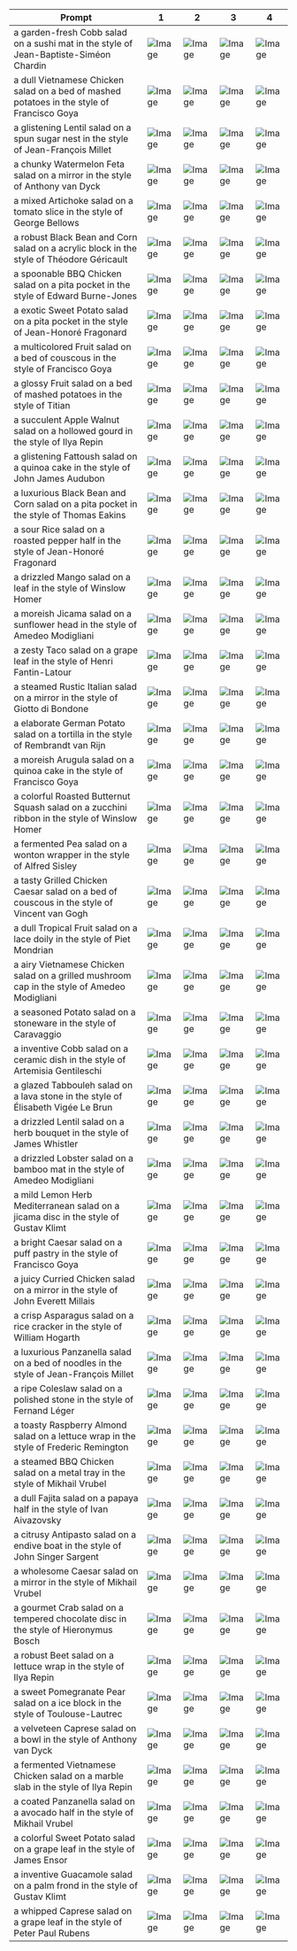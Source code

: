| Prompt | 1 | 2 | 3 | 4 |
|-|-|-|-|-|
| a garden-fresh Cobb salad on a sushi mat in the style of Jean-Baptiste-Siméon Chardin | ![Image](https://salad-benchmark-public-assets.s3.us-east-2.amazonaws.com/sdxl/8da420a7-29c9-423c-b206-eb6ce2bff993-0.jpg) | ![Image](https://salad-benchmark-public-assets.s3.us-east-2.amazonaws.com/sdxl/8da420a7-29c9-423c-b206-eb6ce2bff993-1.jpg) | ![Image](https://salad-benchmark-public-assets.s3.us-east-2.amazonaws.com/sdxl/8da420a7-29c9-423c-b206-eb6ce2bff993-2.jpg) | ![Image](https://salad-benchmark-public-assets.s3.us-east-2.amazonaws.com/sdxl/8da420a7-29c9-423c-b206-eb6ce2bff993-3.jpg) |
| a dull Vietnamese Chicken salad on a bed of mashed potatoes in the style of Francisco Goya | ![Image](https://salad-benchmark-public-assets.s3.us-east-2.amazonaws.com/sdxl/ae675ace-c7b5-493b-b297-e1d8c12d672b-0.jpg) | ![Image](https://salad-benchmark-public-assets.s3.us-east-2.amazonaws.com/sdxl/ae675ace-c7b5-493b-b297-e1d8c12d672b-1.jpg) | ![Image](https://salad-benchmark-public-assets.s3.us-east-2.amazonaws.com/sdxl/ae675ace-c7b5-493b-b297-e1d8c12d672b-2.jpg) | ![Image](https://salad-benchmark-public-assets.s3.us-east-2.amazonaws.com/sdxl/ae675ace-c7b5-493b-b297-e1d8c12d672b-3.jpg) |
| a glistening Lentil salad on a spun sugar nest in the style of Jean-François Millet | ![Image](https://salad-benchmark-public-assets.s3.us-east-2.amazonaws.com/sdxl/fe7ed800-5ec5-4010-8061-f64d9382ba94-0.jpg) | ![Image](https://salad-benchmark-public-assets.s3.us-east-2.amazonaws.com/sdxl/fe7ed800-5ec5-4010-8061-f64d9382ba94-1.jpg) | ![Image](https://salad-benchmark-public-assets.s3.us-east-2.amazonaws.com/sdxl/fe7ed800-5ec5-4010-8061-f64d9382ba94-2.jpg) | ![Image](https://salad-benchmark-public-assets.s3.us-east-2.amazonaws.com/sdxl/fe7ed800-5ec5-4010-8061-f64d9382ba94-3.jpg) |
| a chunky Watermelon Feta salad on a mirror in the style of Anthony van Dyck | ![Image](https://salad-benchmark-public-assets.s3.us-east-2.amazonaws.com/sdxl/91eddfe6-72b6-4a58-9ddc-eb42637b001e-0.jpg) | ![Image](https://salad-benchmark-public-assets.s3.us-east-2.amazonaws.com/sdxl/91eddfe6-72b6-4a58-9ddc-eb42637b001e-1.jpg) | ![Image](https://salad-benchmark-public-assets.s3.us-east-2.amazonaws.com/sdxl/91eddfe6-72b6-4a58-9ddc-eb42637b001e-2.jpg) | ![Image](https://salad-benchmark-public-assets.s3.us-east-2.amazonaws.com/sdxl/91eddfe6-72b6-4a58-9ddc-eb42637b001e-3.jpg) |
| a mixed Artichoke salad on a tomato slice in the style of George Bellows | ![Image](https://salad-benchmark-public-assets.s3.us-east-2.amazonaws.com/sdxl/78bb3a44-3d8e-484f-a5be-4f81feb8eedc-0.jpg) | ![Image](https://salad-benchmark-public-assets.s3.us-east-2.amazonaws.com/sdxl/78bb3a44-3d8e-484f-a5be-4f81feb8eedc-1.jpg) | ![Image](https://salad-benchmark-public-assets.s3.us-east-2.amazonaws.com/sdxl/78bb3a44-3d8e-484f-a5be-4f81feb8eedc-2.jpg) | ![Image](https://salad-benchmark-public-assets.s3.us-east-2.amazonaws.com/sdxl/78bb3a44-3d8e-484f-a5be-4f81feb8eedc-3.jpg) |
| a robust Black Bean and Corn salad on a acrylic block in the style of Théodore Géricault | ![Image](https://salad-benchmark-public-assets.s3.us-east-2.amazonaws.com/sdxl/bd77d01d-8441-4896-bbc2-468a21b51bb4-0.jpg) | ![Image](https://salad-benchmark-public-assets.s3.us-east-2.amazonaws.com/sdxl/bd77d01d-8441-4896-bbc2-468a21b51bb4-1.jpg) | ![Image](https://salad-benchmark-public-assets.s3.us-east-2.amazonaws.com/sdxl/bd77d01d-8441-4896-bbc2-468a21b51bb4-2.jpg) | ![Image](https://salad-benchmark-public-assets.s3.us-east-2.amazonaws.com/sdxl/bd77d01d-8441-4896-bbc2-468a21b51bb4-3.jpg) |
| a spoonable BBQ Chicken salad on a pita pocket in the style of Edward Burne-Jones | ![Image](https://salad-benchmark-public-assets.s3.us-east-2.amazonaws.com/sdxl/84b392df-686f-4bc2-b624-8cea8e15136d-0.jpg) | ![Image](https://salad-benchmark-public-assets.s3.us-east-2.amazonaws.com/sdxl/84b392df-686f-4bc2-b624-8cea8e15136d-1.jpg) | ![Image](https://salad-benchmark-public-assets.s3.us-east-2.amazonaws.com/sdxl/84b392df-686f-4bc2-b624-8cea8e15136d-2.jpg) | ![Image](https://salad-benchmark-public-assets.s3.us-east-2.amazonaws.com/sdxl/84b392df-686f-4bc2-b624-8cea8e15136d-3.jpg) |
| a exotic Sweet Potato salad on a pita pocket in the style of Jean-Honoré Fragonard | ![Image](https://salad-benchmark-public-assets.s3.us-east-2.amazonaws.com/sdxl/a4ed0778-83fa-4308-a904-ae90aef8b341-0.jpg) | ![Image](https://salad-benchmark-public-assets.s3.us-east-2.amazonaws.com/sdxl/a4ed0778-83fa-4308-a904-ae90aef8b341-1.jpg) | ![Image](https://salad-benchmark-public-assets.s3.us-east-2.amazonaws.com/sdxl/a4ed0778-83fa-4308-a904-ae90aef8b341-2.jpg) | ![Image](https://salad-benchmark-public-assets.s3.us-east-2.amazonaws.com/sdxl/a4ed0778-83fa-4308-a904-ae90aef8b341-3.jpg) |
| a multicolored Fruit salad on a bed of couscous in the style of Francisco Goya | ![Image](https://salad-benchmark-public-assets.s3.us-east-2.amazonaws.com/sdxl/4a2eabc8-f1ec-4516-a724-06b59b34113b-0.jpg) | ![Image](https://salad-benchmark-public-assets.s3.us-east-2.amazonaws.com/sdxl/4a2eabc8-f1ec-4516-a724-06b59b34113b-1.jpg) | ![Image](https://salad-benchmark-public-assets.s3.us-east-2.amazonaws.com/sdxl/4a2eabc8-f1ec-4516-a724-06b59b34113b-2.jpg) | ![Image](https://salad-benchmark-public-assets.s3.us-east-2.amazonaws.com/sdxl/4a2eabc8-f1ec-4516-a724-06b59b34113b-3.jpg) |
| a glossy Fruit salad on a bed of mashed potatoes in the style of Titian | ![Image](https://salad-benchmark-public-assets.s3.us-east-2.amazonaws.com/sdxl/b7cfa81d-b125-42cf-b641-9c7aa243fa61-0.jpg) | ![Image](https://salad-benchmark-public-assets.s3.us-east-2.amazonaws.com/sdxl/b7cfa81d-b125-42cf-b641-9c7aa243fa61-1.jpg) | ![Image](https://salad-benchmark-public-assets.s3.us-east-2.amazonaws.com/sdxl/b7cfa81d-b125-42cf-b641-9c7aa243fa61-2.jpg) | ![Image](https://salad-benchmark-public-assets.s3.us-east-2.amazonaws.com/sdxl/b7cfa81d-b125-42cf-b641-9c7aa243fa61-3.jpg) |
| a succulent Apple Walnut salad on a hollowed gourd in the style of Ilya Repin | ![Image](https://salad-benchmark-public-assets.s3.us-east-2.amazonaws.com/sdxl/9b06efa9-9a9e-4a92-b1db-57055d63ed1d-0.jpg) | ![Image](https://salad-benchmark-public-assets.s3.us-east-2.amazonaws.com/sdxl/9b06efa9-9a9e-4a92-b1db-57055d63ed1d-1.jpg) | ![Image](https://salad-benchmark-public-assets.s3.us-east-2.amazonaws.com/sdxl/9b06efa9-9a9e-4a92-b1db-57055d63ed1d-2.jpg) | ![Image](https://salad-benchmark-public-assets.s3.us-east-2.amazonaws.com/sdxl/9b06efa9-9a9e-4a92-b1db-57055d63ed1d-3.jpg) |
| a glistening Fattoush salad on a quinoa cake in the style of John James Audubon | ![Image](https://salad-benchmark-public-assets.s3.us-east-2.amazonaws.com/sdxl/ec673e62-60d1-45db-86cb-ed461644b2d4-0.jpg) | ![Image](https://salad-benchmark-public-assets.s3.us-east-2.amazonaws.com/sdxl/ec673e62-60d1-45db-86cb-ed461644b2d4-1.jpg) | ![Image](https://salad-benchmark-public-assets.s3.us-east-2.amazonaws.com/sdxl/ec673e62-60d1-45db-86cb-ed461644b2d4-2.jpg) | ![Image](https://salad-benchmark-public-assets.s3.us-east-2.amazonaws.com/sdxl/ec673e62-60d1-45db-86cb-ed461644b2d4-3.jpg) |
| a luxurious Black Bean and Corn salad on a pita pocket in the style of Thomas Eakins | ![Image](https://salad-benchmark-public-assets.s3.us-east-2.amazonaws.com/sdxl/1e960656-86d5-4ae8-9d84-9588144e38cb-0.jpg) | ![Image](https://salad-benchmark-public-assets.s3.us-east-2.amazonaws.com/sdxl/1e960656-86d5-4ae8-9d84-9588144e38cb-1.jpg) | ![Image](https://salad-benchmark-public-assets.s3.us-east-2.amazonaws.com/sdxl/1e960656-86d5-4ae8-9d84-9588144e38cb-2.jpg) | ![Image](https://salad-benchmark-public-assets.s3.us-east-2.amazonaws.com/sdxl/1e960656-86d5-4ae8-9d84-9588144e38cb-3.jpg) |
| a sour Rice salad on a roasted pepper half in the style of Jean-Honoré Fragonard | ![Image](https://salad-benchmark-public-assets.s3.us-east-2.amazonaws.com/sdxl/61dbc6f1-0639-4a27-943d-68b02d233514-0.jpg) | ![Image](https://salad-benchmark-public-assets.s3.us-east-2.amazonaws.com/sdxl/61dbc6f1-0639-4a27-943d-68b02d233514-1.jpg) | ![Image](https://salad-benchmark-public-assets.s3.us-east-2.amazonaws.com/sdxl/61dbc6f1-0639-4a27-943d-68b02d233514-2.jpg) | ![Image](https://salad-benchmark-public-assets.s3.us-east-2.amazonaws.com/sdxl/61dbc6f1-0639-4a27-943d-68b02d233514-3.jpg) |
| a drizzled Mango salad on a leaf in the style of Winslow Homer | ![Image](https://salad-benchmark-public-assets.s3.us-east-2.amazonaws.com/sdxl/d320ec05-1d7b-4e99-9857-60e339e82e82-0.jpg) | ![Image](https://salad-benchmark-public-assets.s3.us-east-2.amazonaws.com/sdxl/d320ec05-1d7b-4e99-9857-60e339e82e82-1.jpg) | ![Image](https://salad-benchmark-public-assets.s3.us-east-2.amazonaws.com/sdxl/d320ec05-1d7b-4e99-9857-60e339e82e82-2.jpg) | ![Image](https://salad-benchmark-public-assets.s3.us-east-2.amazonaws.com/sdxl/d320ec05-1d7b-4e99-9857-60e339e82e82-3.jpg) |
| a moreish Jicama salad on a sunflower head in the style of Amedeo Modigliani | ![Image](https://salad-benchmark-public-assets.s3.us-east-2.amazonaws.com/sdxl/894b8e4e-6df4-47cd-80f0-838d1f4cba2b-0.jpg) | ![Image](https://salad-benchmark-public-assets.s3.us-east-2.amazonaws.com/sdxl/894b8e4e-6df4-47cd-80f0-838d1f4cba2b-1.jpg) | ![Image](https://salad-benchmark-public-assets.s3.us-east-2.amazonaws.com/sdxl/894b8e4e-6df4-47cd-80f0-838d1f4cba2b-2.jpg) | ![Image](https://salad-benchmark-public-assets.s3.us-east-2.amazonaws.com/sdxl/894b8e4e-6df4-47cd-80f0-838d1f4cba2b-3.jpg) |
| a zesty Taco salad on a grape leaf in the style of Henri Fantin-Latour | ![Image](https://salad-benchmark-public-assets.s3.us-east-2.amazonaws.com/sdxl/a0c346c9-57b4-43ad-b27a-2a5fe493896e-0.jpg) | ![Image](https://salad-benchmark-public-assets.s3.us-east-2.amazonaws.com/sdxl/a0c346c9-57b4-43ad-b27a-2a5fe493896e-1.jpg) | ![Image](https://salad-benchmark-public-assets.s3.us-east-2.amazonaws.com/sdxl/a0c346c9-57b4-43ad-b27a-2a5fe493896e-2.jpg) | ![Image](https://salad-benchmark-public-assets.s3.us-east-2.amazonaws.com/sdxl/a0c346c9-57b4-43ad-b27a-2a5fe493896e-3.jpg) |
| a steamed Rustic Italian salad on a mirror in the style of Giotto di Bondone | ![Image](https://salad-benchmark-public-assets.s3.us-east-2.amazonaws.com/sdxl/d01d3da2-bf44-4fee-9a39-40cbee348a7d-0.jpg) | ![Image](https://salad-benchmark-public-assets.s3.us-east-2.amazonaws.com/sdxl/d01d3da2-bf44-4fee-9a39-40cbee348a7d-1.jpg) | ![Image](https://salad-benchmark-public-assets.s3.us-east-2.amazonaws.com/sdxl/d01d3da2-bf44-4fee-9a39-40cbee348a7d-2.jpg) | ![Image](https://salad-benchmark-public-assets.s3.us-east-2.amazonaws.com/sdxl/d01d3da2-bf44-4fee-9a39-40cbee348a7d-3.jpg) |
| a elaborate German Potato salad on a tortilla in the style of Rembrandt van Rijn | ![Image](https://salad-benchmark-public-assets.s3.us-east-2.amazonaws.com/sdxl/8f0f9011-c0a2-437c-9794-bce4395898d0-0.jpg) | ![Image](https://salad-benchmark-public-assets.s3.us-east-2.amazonaws.com/sdxl/8f0f9011-c0a2-437c-9794-bce4395898d0-1.jpg) | ![Image](https://salad-benchmark-public-assets.s3.us-east-2.amazonaws.com/sdxl/8f0f9011-c0a2-437c-9794-bce4395898d0-2.jpg) | ![Image](https://salad-benchmark-public-assets.s3.us-east-2.amazonaws.com/sdxl/8f0f9011-c0a2-437c-9794-bce4395898d0-3.jpg) |
| a moreish Arugula salad on a quinoa cake in the style of Francisco Goya | ![Image](https://salad-benchmark-public-assets.s3.us-east-2.amazonaws.com/sdxl/a2e6f393-358f-467b-9d63-bfb233671a9c-0.jpg) | ![Image](https://salad-benchmark-public-assets.s3.us-east-2.amazonaws.com/sdxl/a2e6f393-358f-467b-9d63-bfb233671a9c-1.jpg) | ![Image](https://salad-benchmark-public-assets.s3.us-east-2.amazonaws.com/sdxl/a2e6f393-358f-467b-9d63-bfb233671a9c-2.jpg) | ![Image](https://salad-benchmark-public-assets.s3.us-east-2.amazonaws.com/sdxl/a2e6f393-358f-467b-9d63-bfb233671a9c-3.jpg) |
| a colorful Roasted Butternut Squash salad on a zucchini ribbon in the style of Winslow Homer | ![Image](https://salad-benchmark-public-assets.s3.us-east-2.amazonaws.com/sdxl/45d9cf9d-ad0f-499f-ae4e-155d2c587ff9-0.jpg) | ![Image](https://salad-benchmark-public-assets.s3.us-east-2.amazonaws.com/sdxl/45d9cf9d-ad0f-499f-ae4e-155d2c587ff9-1.jpg) | ![Image](https://salad-benchmark-public-assets.s3.us-east-2.amazonaws.com/sdxl/45d9cf9d-ad0f-499f-ae4e-155d2c587ff9-2.jpg) | ![Image](https://salad-benchmark-public-assets.s3.us-east-2.amazonaws.com/sdxl/45d9cf9d-ad0f-499f-ae4e-155d2c587ff9-3.jpg) |
| a fermented Pea salad on a wonton wrapper in the style of Alfred Sisley | ![Image](https://salad-benchmark-public-assets.s3.us-east-2.amazonaws.com/sdxl/99d91d1a-c0a6-4bfd-a075-a8124c47d231-0.jpg) | ![Image](https://salad-benchmark-public-assets.s3.us-east-2.amazonaws.com/sdxl/99d91d1a-c0a6-4bfd-a075-a8124c47d231-1.jpg) | ![Image](https://salad-benchmark-public-assets.s3.us-east-2.amazonaws.com/sdxl/99d91d1a-c0a6-4bfd-a075-a8124c47d231-2.jpg) | ![Image](https://salad-benchmark-public-assets.s3.us-east-2.amazonaws.com/sdxl/99d91d1a-c0a6-4bfd-a075-a8124c47d231-3.jpg) |
| a tasty Grilled Chicken Caesar salad on a bed of couscous in the style of Vincent van Gogh | ![Image](https://salad-benchmark-public-assets.s3.us-east-2.amazonaws.com/sdxl/8d1b079c-01aa-4ffa-ad07-18ee9a492650-0.jpg) | ![Image](https://salad-benchmark-public-assets.s3.us-east-2.amazonaws.com/sdxl/8d1b079c-01aa-4ffa-ad07-18ee9a492650-1.jpg) | ![Image](https://salad-benchmark-public-assets.s3.us-east-2.amazonaws.com/sdxl/8d1b079c-01aa-4ffa-ad07-18ee9a492650-2.jpg) | ![Image](https://salad-benchmark-public-assets.s3.us-east-2.amazonaws.com/sdxl/8d1b079c-01aa-4ffa-ad07-18ee9a492650-3.jpg) |
| a dull Tropical Fruit salad on a lace doily in the style of Piet Mondrian | ![Image](https://salad-benchmark-public-assets.s3.us-east-2.amazonaws.com/sdxl/a53dbd51-204d-464d-a77f-8841bbfe42d8-0.jpg) | ![Image](https://salad-benchmark-public-assets.s3.us-east-2.amazonaws.com/sdxl/a53dbd51-204d-464d-a77f-8841bbfe42d8-1.jpg) | ![Image](https://salad-benchmark-public-assets.s3.us-east-2.amazonaws.com/sdxl/a53dbd51-204d-464d-a77f-8841bbfe42d8-2.jpg) | ![Image](https://salad-benchmark-public-assets.s3.us-east-2.amazonaws.com/sdxl/a53dbd51-204d-464d-a77f-8841bbfe42d8-3.jpg) |
| a airy Vietnamese Chicken salad on a grilled mushroom cap in the style of Amedeo Modigliani | ![Image](https://salad-benchmark-public-assets.s3.us-east-2.amazonaws.com/sdxl/38195da4-847f-4786-9230-268bb5f4e40f-0.jpg) | ![Image](https://salad-benchmark-public-assets.s3.us-east-2.amazonaws.com/sdxl/38195da4-847f-4786-9230-268bb5f4e40f-1.jpg) | ![Image](https://salad-benchmark-public-assets.s3.us-east-2.amazonaws.com/sdxl/38195da4-847f-4786-9230-268bb5f4e40f-2.jpg) | ![Image](https://salad-benchmark-public-assets.s3.us-east-2.amazonaws.com/sdxl/38195da4-847f-4786-9230-268bb5f4e40f-3.jpg) |
| a seasoned Potato salad on a stoneware in the style of Caravaggio | ![Image](https://salad-benchmark-public-assets.s3.us-east-2.amazonaws.com/sdxl/18bc488e-05bd-444f-a9f4-497a0d2199d2-0.jpg) | ![Image](https://salad-benchmark-public-assets.s3.us-east-2.amazonaws.com/sdxl/18bc488e-05bd-444f-a9f4-497a0d2199d2-1.jpg) | ![Image](https://salad-benchmark-public-assets.s3.us-east-2.amazonaws.com/sdxl/18bc488e-05bd-444f-a9f4-497a0d2199d2-2.jpg) | ![Image](https://salad-benchmark-public-assets.s3.us-east-2.amazonaws.com/sdxl/18bc488e-05bd-444f-a9f4-497a0d2199d2-3.jpg) |
| a inventive Cobb salad on a ceramic dish in the style of Artemisia Gentileschi | ![Image](https://salad-benchmark-public-assets.s3.us-east-2.amazonaws.com/sdxl/eca98236-9a1a-4ed6-be57-e3f649729e0b-0.jpg) | ![Image](https://salad-benchmark-public-assets.s3.us-east-2.amazonaws.com/sdxl/eca98236-9a1a-4ed6-be57-e3f649729e0b-1.jpg) | ![Image](https://salad-benchmark-public-assets.s3.us-east-2.amazonaws.com/sdxl/eca98236-9a1a-4ed6-be57-e3f649729e0b-2.jpg) | ![Image](https://salad-benchmark-public-assets.s3.us-east-2.amazonaws.com/sdxl/eca98236-9a1a-4ed6-be57-e3f649729e0b-3.jpg) |
| a glazed Tabbouleh salad on a lava stone in the style of Élisabeth Vigée Le Brun | ![Image](https://salad-benchmark-public-assets.s3.us-east-2.amazonaws.com/sdxl/9ebedd52-1d0e-430a-91e9-c39c3e54f092-0.jpg) | ![Image](https://salad-benchmark-public-assets.s3.us-east-2.amazonaws.com/sdxl/9ebedd52-1d0e-430a-91e9-c39c3e54f092-1.jpg) | ![Image](https://salad-benchmark-public-assets.s3.us-east-2.amazonaws.com/sdxl/9ebedd52-1d0e-430a-91e9-c39c3e54f092-2.jpg) | ![Image](https://salad-benchmark-public-assets.s3.us-east-2.amazonaws.com/sdxl/9ebedd52-1d0e-430a-91e9-c39c3e54f092-3.jpg) |
| a drizzled Lentil salad on a herb bouquet in the style of James Whistler | ![Image](https://salad-benchmark-public-assets.s3.us-east-2.amazonaws.com/sdxl/e94d2b97-3981-4b59-83a4-52ab5e5249fa-0.jpg) | ![Image](https://salad-benchmark-public-assets.s3.us-east-2.amazonaws.com/sdxl/e94d2b97-3981-4b59-83a4-52ab5e5249fa-1.jpg) | ![Image](https://salad-benchmark-public-assets.s3.us-east-2.amazonaws.com/sdxl/e94d2b97-3981-4b59-83a4-52ab5e5249fa-2.jpg) | ![Image](https://salad-benchmark-public-assets.s3.us-east-2.amazonaws.com/sdxl/e94d2b97-3981-4b59-83a4-52ab5e5249fa-3.jpg) |
| a drizzled Lobster salad on a bamboo mat in the style of Amedeo Modigliani | ![Image](https://salad-benchmark-public-assets.s3.us-east-2.amazonaws.com/sdxl/e12f3b8b-d8af-461e-a331-95fca247f19f-0.jpg) | ![Image](https://salad-benchmark-public-assets.s3.us-east-2.amazonaws.com/sdxl/e12f3b8b-d8af-461e-a331-95fca247f19f-1.jpg) | ![Image](https://salad-benchmark-public-assets.s3.us-east-2.amazonaws.com/sdxl/e12f3b8b-d8af-461e-a331-95fca247f19f-2.jpg) | ![Image](https://salad-benchmark-public-assets.s3.us-east-2.amazonaws.com/sdxl/e12f3b8b-d8af-461e-a331-95fca247f19f-3.jpg) |
| a mild Lemon Herb Mediterranean salad on a jicama disc in the style of Gustav Klimt | ![Image](https://salad-benchmark-public-assets.s3.us-east-2.amazonaws.com/sdxl/22f76dfe-a261-4595-8241-6858fe740eee-0.jpg) | ![Image](https://salad-benchmark-public-assets.s3.us-east-2.amazonaws.com/sdxl/22f76dfe-a261-4595-8241-6858fe740eee-1.jpg) | ![Image](https://salad-benchmark-public-assets.s3.us-east-2.amazonaws.com/sdxl/22f76dfe-a261-4595-8241-6858fe740eee-2.jpg) | ![Image](https://salad-benchmark-public-assets.s3.us-east-2.amazonaws.com/sdxl/22f76dfe-a261-4595-8241-6858fe740eee-3.jpg) |
| a bright Caesar salad on a puff pastry in the style of Francisco Goya | ![Image](https://salad-benchmark-public-assets.s3.us-east-2.amazonaws.com/sdxl/d36168f2-66d1-46af-978a-53f57fc72048-0.jpg) | ![Image](https://salad-benchmark-public-assets.s3.us-east-2.amazonaws.com/sdxl/d36168f2-66d1-46af-978a-53f57fc72048-1.jpg) | ![Image](https://salad-benchmark-public-assets.s3.us-east-2.amazonaws.com/sdxl/d36168f2-66d1-46af-978a-53f57fc72048-2.jpg) | ![Image](https://salad-benchmark-public-assets.s3.us-east-2.amazonaws.com/sdxl/d36168f2-66d1-46af-978a-53f57fc72048-3.jpg) |
| a juicy Curried Chicken salad on a mirror in the style of John Everett Millais | ![Image](https://salad-benchmark-public-assets.s3.us-east-2.amazonaws.com/sdxl/b0429724-9427-4f05-9ced-67e1516e85ba-0.jpg) | ![Image](https://salad-benchmark-public-assets.s3.us-east-2.amazonaws.com/sdxl/b0429724-9427-4f05-9ced-67e1516e85ba-1.jpg) | ![Image](https://salad-benchmark-public-assets.s3.us-east-2.amazonaws.com/sdxl/b0429724-9427-4f05-9ced-67e1516e85ba-2.jpg) | ![Image](https://salad-benchmark-public-assets.s3.us-east-2.amazonaws.com/sdxl/b0429724-9427-4f05-9ced-67e1516e85ba-3.jpg) |
| a crisp Asparagus salad on a rice cracker in the style of William Hogarth | ![Image](https://salad-benchmark-public-assets.s3.us-east-2.amazonaws.com/sdxl/fbd660f0-2519-42b2-822f-58d4b07d4ee0-0.jpg) | ![Image](https://salad-benchmark-public-assets.s3.us-east-2.amazonaws.com/sdxl/fbd660f0-2519-42b2-822f-58d4b07d4ee0-1.jpg) | ![Image](https://salad-benchmark-public-assets.s3.us-east-2.amazonaws.com/sdxl/fbd660f0-2519-42b2-822f-58d4b07d4ee0-2.jpg) | ![Image](https://salad-benchmark-public-assets.s3.us-east-2.amazonaws.com/sdxl/fbd660f0-2519-42b2-822f-58d4b07d4ee0-3.jpg) |
| a luxurious Panzanella salad on a bed of noodles in the style of Jean-François Millet | ![Image](https://salad-benchmark-public-assets.s3.us-east-2.amazonaws.com/sdxl/0553fa78-819c-47ff-b61c-ca7bcfe7efea-0.jpg) | ![Image](https://salad-benchmark-public-assets.s3.us-east-2.amazonaws.com/sdxl/0553fa78-819c-47ff-b61c-ca7bcfe7efea-1.jpg) | ![Image](https://salad-benchmark-public-assets.s3.us-east-2.amazonaws.com/sdxl/0553fa78-819c-47ff-b61c-ca7bcfe7efea-2.jpg) | ![Image](https://salad-benchmark-public-assets.s3.us-east-2.amazonaws.com/sdxl/0553fa78-819c-47ff-b61c-ca7bcfe7efea-3.jpg) |
| a ripe Coleslaw salad on a polished stone in the style of Fernand Léger | ![Image](https://salad-benchmark-public-assets.s3.us-east-2.amazonaws.com/sdxl/8b1a3c30-a157-4ae3-8d11-ea7a4c19104d-0.jpg) | ![Image](https://salad-benchmark-public-assets.s3.us-east-2.amazonaws.com/sdxl/8b1a3c30-a157-4ae3-8d11-ea7a4c19104d-1.jpg) | ![Image](https://salad-benchmark-public-assets.s3.us-east-2.amazonaws.com/sdxl/8b1a3c30-a157-4ae3-8d11-ea7a4c19104d-2.jpg) | ![Image](https://salad-benchmark-public-assets.s3.us-east-2.amazonaws.com/sdxl/8b1a3c30-a157-4ae3-8d11-ea7a4c19104d-3.jpg) |
| a toasty Raspberry Almond salad on a lettuce wrap in the style of Frederic Remington | ![Image](https://salad-benchmark-public-assets.s3.us-east-2.amazonaws.com/sdxl/1036aa9c-8ade-4bb5-a2e6-ff6a20e4213a-0.jpg) | ![Image](https://salad-benchmark-public-assets.s3.us-east-2.amazonaws.com/sdxl/1036aa9c-8ade-4bb5-a2e6-ff6a20e4213a-1.jpg) | ![Image](https://salad-benchmark-public-assets.s3.us-east-2.amazonaws.com/sdxl/1036aa9c-8ade-4bb5-a2e6-ff6a20e4213a-2.jpg) | ![Image](https://salad-benchmark-public-assets.s3.us-east-2.amazonaws.com/sdxl/1036aa9c-8ade-4bb5-a2e6-ff6a20e4213a-3.jpg) |
| a steamed BBQ Chicken salad on a metal tray in the style of Mikhail Vrubel | ![Image](https://salad-benchmark-public-assets.s3.us-east-2.amazonaws.com/sdxl/0ce36d55-6bd2-42c9-80b2-3a378ecd1048-0.jpg) | ![Image](https://salad-benchmark-public-assets.s3.us-east-2.amazonaws.com/sdxl/0ce36d55-6bd2-42c9-80b2-3a378ecd1048-1.jpg) | ![Image](https://salad-benchmark-public-assets.s3.us-east-2.amazonaws.com/sdxl/0ce36d55-6bd2-42c9-80b2-3a378ecd1048-2.jpg) | ![Image](https://salad-benchmark-public-assets.s3.us-east-2.amazonaws.com/sdxl/0ce36d55-6bd2-42c9-80b2-3a378ecd1048-3.jpg) |
| a dull Fajita salad on a papaya half in the style of Ivan Aivazovsky | ![Image](https://salad-benchmark-public-assets.s3.us-east-2.amazonaws.com/sdxl/744c16f3-7b75-41fd-8749-fd45c7b66b8a-0.jpg) | ![Image](https://salad-benchmark-public-assets.s3.us-east-2.amazonaws.com/sdxl/744c16f3-7b75-41fd-8749-fd45c7b66b8a-1.jpg) | ![Image](https://salad-benchmark-public-assets.s3.us-east-2.amazonaws.com/sdxl/744c16f3-7b75-41fd-8749-fd45c7b66b8a-2.jpg) | ![Image](https://salad-benchmark-public-assets.s3.us-east-2.amazonaws.com/sdxl/744c16f3-7b75-41fd-8749-fd45c7b66b8a-3.jpg) |
| a citrusy Antipasto salad on a endive boat in the style of John Singer Sargent | ![Image](https://salad-benchmark-public-assets.s3.us-east-2.amazonaws.com/sdxl/66a58126-6c6a-4d6c-b069-e0c112da8ac4-0.jpg) | ![Image](https://salad-benchmark-public-assets.s3.us-east-2.amazonaws.com/sdxl/66a58126-6c6a-4d6c-b069-e0c112da8ac4-1.jpg) | ![Image](https://salad-benchmark-public-assets.s3.us-east-2.amazonaws.com/sdxl/66a58126-6c6a-4d6c-b069-e0c112da8ac4-2.jpg) | ![Image](https://salad-benchmark-public-assets.s3.us-east-2.amazonaws.com/sdxl/66a58126-6c6a-4d6c-b069-e0c112da8ac4-3.jpg) |
| a wholesome Caesar salad on a mirror in the style of Mikhail Vrubel | ![Image](https://salad-benchmark-public-assets.s3.us-east-2.amazonaws.com/sdxl/3d4a3f72-74a2-4ce3-87d5-0535545368f2-0.jpg) | ![Image](https://salad-benchmark-public-assets.s3.us-east-2.amazonaws.com/sdxl/3d4a3f72-74a2-4ce3-87d5-0535545368f2-1.jpg) | ![Image](https://salad-benchmark-public-assets.s3.us-east-2.amazonaws.com/sdxl/3d4a3f72-74a2-4ce3-87d5-0535545368f2-2.jpg) | ![Image](https://salad-benchmark-public-assets.s3.us-east-2.amazonaws.com/sdxl/3d4a3f72-74a2-4ce3-87d5-0535545368f2-3.jpg) |
| a gourmet Crab salad on a tempered chocolate disc in the style of Hieronymus Bosch | ![Image](https://salad-benchmark-public-assets.s3.us-east-2.amazonaws.com/sdxl/78f2ce95-edb4-49e9-bb87-993deb34a227-0.jpg) | ![Image](https://salad-benchmark-public-assets.s3.us-east-2.amazonaws.com/sdxl/78f2ce95-edb4-49e9-bb87-993deb34a227-1.jpg) | ![Image](https://salad-benchmark-public-assets.s3.us-east-2.amazonaws.com/sdxl/78f2ce95-edb4-49e9-bb87-993deb34a227-2.jpg) | ![Image](https://salad-benchmark-public-assets.s3.us-east-2.amazonaws.com/sdxl/78f2ce95-edb4-49e9-bb87-993deb34a227-3.jpg) |
| a robust Beet salad on a lettuce wrap in the style of Ilya Repin | ![Image](https://salad-benchmark-public-assets.s3.us-east-2.amazonaws.com/sdxl/dad1f465-b5f0-4424-9444-77c2e0d027c7-0.jpg) | ![Image](https://salad-benchmark-public-assets.s3.us-east-2.amazonaws.com/sdxl/dad1f465-b5f0-4424-9444-77c2e0d027c7-1.jpg) | ![Image](https://salad-benchmark-public-assets.s3.us-east-2.amazonaws.com/sdxl/dad1f465-b5f0-4424-9444-77c2e0d027c7-2.jpg) | ![Image](https://salad-benchmark-public-assets.s3.us-east-2.amazonaws.com/sdxl/dad1f465-b5f0-4424-9444-77c2e0d027c7-3.jpg) |
| a sweet Pomegranate Pear salad on a ice block in the style of Toulouse-Lautrec | ![Image](https://salad-benchmark-public-assets.s3.us-east-2.amazonaws.com/sdxl/32e280f0-d7b8-4c20-940c-8e1cf1b9cc09-0.jpg) | ![Image](https://salad-benchmark-public-assets.s3.us-east-2.amazonaws.com/sdxl/32e280f0-d7b8-4c20-940c-8e1cf1b9cc09-1.jpg) | ![Image](https://salad-benchmark-public-assets.s3.us-east-2.amazonaws.com/sdxl/32e280f0-d7b8-4c20-940c-8e1cf1b9cc09-2.jpg) | ![Image](https://salad-benchmark-public-assets.s3.us-east-2.amazonaws.com/sdxl/32e280f0-d7b8-4c20-940c-8e1cf1b9cc09-3.jpg) |
| a velveteen Caprese salad on a bowl in the style of Anthony van Dyck | ![Image](https://salad-benchmark-public-assets.s3.us-east-2.amazonaws.com/sdxl/b4f1902a-d267-454b-a112-ab61ebf72975-0.jpg) | ![Image](https://salad-benchmark-public-assets.s3.us-east-2.amazonaws.com/sdxl/b4f1902a-d267-454b-a112-ab61ebf72975-1.jpg) | ![Image](https://salad-benchmark-public-assets.s3.us-east-2.amazonaws.com/sdxl/b4f1902a-d267-454b-a112-ab61ebf72975-2.jpg) | ![Image](https://salad-benchmark-public-assets.s3.us-east-2.amazonaws.com/sdxl/b4f1902a-d267-454b-a112-ab61ebf72975-3.jpg) |
| a fermented Vietnamese Chicken salad on a marble slab in the style of Ilya Repin | ![Image](https://salad-benchmark-public-assets.s3.us-east-2.amazonaws.com/sdxl/b57297eb-3f09-4157-9e0d-4493bc738365-0.jpg) | ![Image](https://salad-benchmark-public-assets.s3.us-east-2.amazonaws.com/sdxl/b57297eb-3f09-4157-9e0d-4493bc738365-1.jpg) | ![Image](https://salad-benchmark-public-assets.s3.us-east-2.amazonaws.com/sdxl/b57297eb-3f09-4157-9e0d-4493bc738365-2.jpg) | ![Image](https://salad-benchmark-public-assets.s3.us-east-2.amazonaws.com/sdxl/b57297eb-3f09-4157-9e0d-4493bc738365-3.jpg) |
| a coated Panzanella salad on a avocado half in the style of Mikhail Vrubel | ![Image](https://salad-benchmark-public-assets.s3.us-east-2.amazonaws.com/sdxl/7fb481fa-cc92-4a77-b770-ac10af89f231-0.jpg) | ![Image](https://salad-benchmark-public-assets.s3.us-east-2.amazonaws.com/sdxl/7fb481fa-cc92-4a77-b770-ac10af89f231-1.jpg) | ![Image](https://salad-benchmark-public-assets.s3.us-east-2.amazonaws.com/sdxl/7fb481fa-cc92-4a77-b770-ac10af89f231-2.jpg) | ![Image](https://salad-benchmark-public-assets.s3.us-east-2.amazonaws.com/sdxl/7fb481fa-cc92-4a77-b770-ac10af89f231-3.jpg) |
| a colorful Sweet Potato salad on a grape leaf in the style of James Ensor | ![Image](https://salad-benchmark-public-assets.s3.us-east-2.amazonaws.com/sdxl/1fb2f799-2c87-43a9-9825-845fa42e9cc5-0.jpg) | ![Image](https://salad-benchmark-public-assets.s3.us-east-2.amazonaws.com/sdxl/1fb2f799-2c87-43a9-9825-845fa42e9cc5-1.jpg) | ![Image](https://salad-benchmark-public-assets.s3.us-east-2.amazonaws.com/sdxl/1fb2f799-2c87-43a9-9825-845fa42e9cc5-2.jpg) | ![Image](https://salad-benchmark-public-assets.s3.us-east-2.amazonaws.com/sdxl/1fb2f799-2c87-43a9-9825-845fa42e9cc5-3.jpg) |
| a inventive Guacamole salad on a palm frond in the style of Gustav Klimt | ![Image](https://salad-benchmark-public-assets.s3.us-east-2.amazonaws.com/sdxl/9b71c801-f316-4766-b701-ec4aedf7a7b7-0.jpg) | ![Image](https://salad-benchmark-public-assets.s3.us-east-2.amazonaws.com/sdxl/9b71c801-f316-4766-b701-ec4aedf7a7b7-1.jpg) | ![Image](https://salad-benchmark-public-assets.s3.us-east-2.amazonaws.com/sdxl/9b71c801-f316-4766-b701-ec4aedf7a7b7-2.jpg) | ![Image](https://salad-benchmark-public-assets.s3.us-east-2.amazonaws.com/sdxl/9b71c801-f316-4766-b701-ec4aedf7a7b7-3.jpg) |
| a whipped Caprese salad on a grape leaf in the style of Peter Paul Rubens | ![Image](https://salad-benchmark-public-assets.s3.us-east-2.amazonaws.com/sdxl/31163d4c-92bc-4588-b33d-33d19c9ffb99-0.jpg) | ![Image](https://salad-benchmark-public-assets.s3.us-east-2.amazonaws.com/sdxl/31163d4c-92bc-4588-b33d-33d19c9ffb99-1.jpg) | ![Image](https://salad-benchmark-public-assets.s3.us-east-2.amazonaws.com/sdxl/31163d4c-92bc-4588-b33d-33d19c9ffb99-2.jpg) | ![Image](https://salad-benchmark-public-assets.s3.us-east-2.amazonaws.com/sdxl/31163d4c-92bc-4588-b33d-33d19c9ffb99-3.jpg) |
